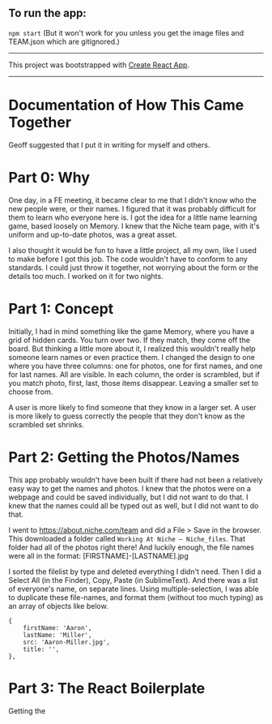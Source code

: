 ## To run the app: 
`npm start` 
(But it won't work for you unless you get the image files and TEAM.json which are gitignored.)

----

This project was bootstrapped with [Create React App](https://github.com/facebookincubator/create-react-app).

----

# Documentation of How This Came Together

Geoff suggested that I put it in writing for myself and others. 

# Part 0: Why

One day, in a FE meeting, it became clear to me that I didn't know who the new people were, or their names. I figured that it was probably difficult for them to learn who everyone here is. I got the idea for a little name learning game, based loosely on Memory. I knew that the Niche team page, with it's uniform and up-to-date photos, was a great asset.

I also thought it would be fun to have a little project, all my own, like I used to make before I got this job. The code wouldn't have to conform to any standards. I could just throw it together, not worrying about the form or the details too much. I worked on it for two nights.

# Part 1: Concept

Initially, I had in mind something like the game Memory, where you have a grid of hidden cards. You turn over two. If they match, they come off the board. But thinking a little more about it, I realized this wouldn't really help someone learn names or even practice them. I changed the design to one where you have three columns: one for photos, one for first names, and one for last names. All are visible. In each column, the order is scrambled, but if you match photo, first, last, those items disappear. Leaving a smaller set to choose from.

A user is more likely to find someone that they know in a larger set. A user is more likely to guess correctly the people that they don't know as the scrambled set shrinks. 

# Part 2: Getting the Photos/Names

This app probably wouldn't have been built if there had not been a relatively easy way to get the names and photos. I knew that the photos were on a webpage and could be saved individually, but I did not want to do that. I knew that the names could all be typed out as well, but I did not want to do that. 

I went to https://about.niche.com/team and did a File > Save in the browser. This downloaded a folder called `Working At Niche – Niche_files`. That folder had all of the photos right there! And luckily enough, the file names were all in the format: [FIRSTNAME]-[LASTNAME].jpg

I sorted the filelist by type and deleted everything I didn't need. Then I did a Select All (in the Finder), Copy, Paste (in SublimeText). And there was a list of everyone's name, on separate lines. Using multiple-selection, I was able to duplicate these file-names, and format them (without too much typing) as an array of objects like below.
    
    { 
        firstName: 'Aaron',
        lastName: 'Miller',
        src: 'Aaron-Miller.jpg',
        title: '',
    }, 

# Part 3: The React Boilerplate

Getting the 
